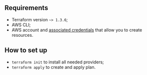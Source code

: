 ## Requirements

- Terraform version `~> 1.3.6`;
- AWS CLI;
- AWS account and [associated credentials](https://docs.aws.amazon.com/general/latest/gr/aws-sec-cred-types.html) that allow you to create resources.

## How to set up

- `terraform init` to install all needed providers;
- `terraform apply` to create and apply plan.
